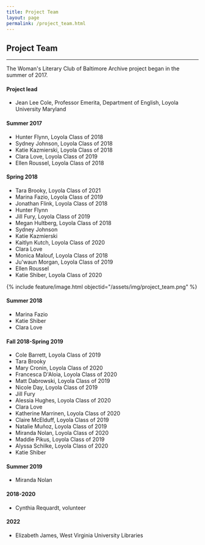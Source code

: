 ```yaml
---
title: Project Team
layout: page
permalink: /project_team.html
---
```


## Project Team
***

The Woman's Literary Club of Baltimore Archive project began in the summer of 2017. 

#### Project lead
- Jean Lee Cole, Professor Emerita, Department of English, Loyola University Maryland

#### Summer 2017
- Hunter Flynn, Loyola Class of 2018
- Sydney Johnson, Loyola Class of 2018
- Katie Kazmierski, Loyola Class of 2018
- Clara Love, Loyola Class of 2019
- Ellen Roussel, Loyola Class of 2018

#### Spring 2018
- Tara Brooky, Loyola Class of 2021
- Marina Fazio, Loyola Class of 2019 
- Jonathan Flink, Loyola Class of 2018 
- Hunter Flynn 
- Jill Fury, Loyola Class of 2019 
- Megan Hultberg, Loyola Class of 2018 
- Sydney Johnson 
- Katie Kazmierski 
- Kaitlyn Kutch, Loyola Class of 2020 
- Clara Love 
- Monica Malouf, Loyola Class of 2018 
- Ju'waun Morgan, Loyola Class of 2019 
- Ellen Roussel 
- Katie Shiber, Loyola Class of 2020

{% include feature/image.html objectid="/assets/img/project_team.png" %}

#### Summer 2018
- Marina Fazio 
- Katie Shiber 
- Clara Love

#### Fall 2018-Spring 2019
- Cole Barrett, Loyola Class of 2019  
- Tara Brooky 
- Mary Cronin, Loyola Class of 2020  
- Francesca D'Aloia, Loyola Class of 2020
- Matt Dabrowski, Loyola Class of 2019  
- Nicole Day, Loyola Class of 2019 
- Jill Fury 
- Alessia Hughes, Loyola Class of 2020  
- Clara Love 
- Katherine Marrinen, Loyola Class of 2020 
- Claire McElduff, Loyola Class of 2019  
- Natalie Muñoz, Loyola Class of 2019  
- Miranda Nolan, Loyola Class of 2020 
- Maddie Pikus, Loyola Class of 2019
- Alyssa Schilke, Loyola Class of 2020 
- Katie Shiber 

#### Summer 2019
- Miranda Nolan

#### 2018-2020
- Cynthia Requardt, volunteer

#### 2022
- Elizabeth James, West Virginia University Libraries
